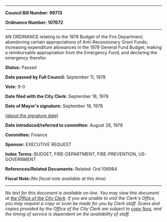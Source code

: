 

********

**Council Bill Number: 99713**
   
**Ordinance Number: 107672**
********

 AN ORDINANCE relating to the 1978 Budget of the Fire Department; abandoning certain appropriations of Anti-Recessionary Grant Funds; increasing expenditure allowances in the 1978 General Fund Budget; making a reimbursable appropriation from the Emergency Fund; and declaring the emergency therefor.

**Status:** Passed
   
**Date passed by Full Council:** September 11, 1978
   
**Vote:** 9-0
   
**Date filed with the City Clerk:** September 18, 1978
   
**Date of Mayor's signature:** September 18, 1978
   
[(about the signature date)](/~public/approvaldate.htm)
   
   
   
**Date introduced/referred to committee:** August 28, 1978
   
**Committee:** Finance
   
**Sponsor:** EXECUTIVE REQUEST
   
   
**Index Terms:** BUDGET, FIRE-DEPARTMENT, FIRE-PREVENTION, US-GOVERNMENT

**References/Related Documents:** Related: Ord 106984

**Fiscal Note:**_(No fiscal note available at this time)_
********

_No text for this document is available on-line. You may view this document at [the Office of the City Clerk](http://www.seattle.gov/leg/clerk/contactUs.htm). If you are unable to visit the Clerk's Office, you may request a copy or scan be made for you by Clerk staff. Scans and copies provided by the Office of the City Clerk are subject to [copy fees](http://clerk.seattle.gov/~public/clerkfees.htm), and the timing of service is dependent on the availability of staff._

